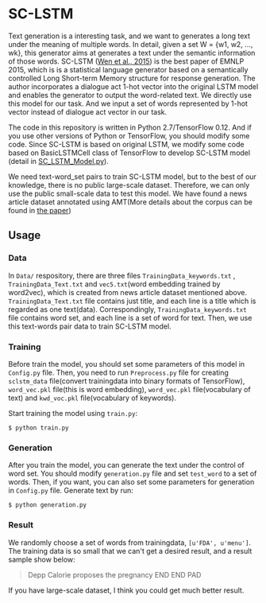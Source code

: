 # SC-LSTM
Text generation is a interesting task, and we want to generates a long text under the meaning of multiple words. In detail, given a set W = {w1, w2, ..., wk}, this generator aims at generates a text under the semantic information of those words. SC-LSTM ([Wen et al., 2015](http://www.emnlp2015.org/proceedings/EMNLP/pdf/EMNLP199.pdf)) is the best paper of EMNLP 2015, which is is a statistical language generator based on a semantically controlled Long Short-term Memory structure for response generation. The author incorporates a dialogue act 1-hot vector into the original LSTM model and enables the generator to output the word-related text. We directly use this model for our task. And we input a set of words represented by 1-hot vector instead of dialogue act vector in our task.

The code in this repository is written in Python 2.7/TensorFlow 0.12. And if you use other versions of Python or TensorFlow, you should modify some code. Since SC-LSTM is based on original LSTM, we modify some code based on BasicLSTMCell class of TensorFlow to develop SC-LSTM model (detail in [SC_LSTM_Model.py](https://github.com/hit-computer/SC-LSTM/blob/master/SC_LSTM_Model.py)). 

We need text-word_set pairs to train SC-LSTM model, but to the best of our knowledge, there is no public large-scale dataset. Therefore, we can only use the public small-scale data to test this model. We have found a news article dataset annotated using AMT(More details about the corpus can be found in [the paper](http://www.cs.cmu.edu/~lmarujo/publications/lmarujo_LREC_2012.pdf))

## Usage

### Data

In `Data/` respository, there are three files `TrainingData_keywords.txt` , `TrainingData_Text.txt` and `vec5.txt`(word embedding trained by word2vec), which is created from news article dataset mentioned above. `TrainingData_Text.txt` file contains just title, and each line is a title which is regarded as one text(data). Correspondingly, `TrainingData_keywords.txt` file contains word set, and each line is a set of word for text. Then, we use this text-words pair data to train SC-LSTM model.

### Training

Before train the model, you should set some parameters of this model in `Config.py` file. Then, you need to run `Preprocess.py` file for creating `sclstm_data` file(convert trainingdata into binary formats of TensorFlow), `word_vec.pkl` file(this is word embedding), `word_vec.pkl` file(vocabulary of text) and `kwd_voc.pkl` file(vocabulary of keywords). 

Start training the model using `train.py`:

```
$ python train.py
```

### Generation

After you train the model, you can generate the text under the control of word set. You should modify `generation.py` file and set `test_word` to a set of words. Then, if you want, you can also set some parameters for generation in `Config.py` file. Generate text by run:

```
$ python generation.py
```

### Result

We randomly choose a set of words from trainingdata, `[u'FDA', u'menu']`. The training data is so small that we can't get a desired result, and a result sample show below:

>Depp Calorie proposes the pregnancy END END PAD

If you have large-scale dataset, I think you could get much better result.
